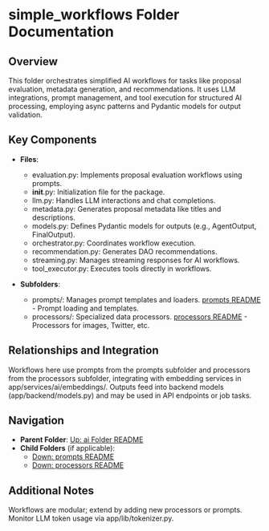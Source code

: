 # simple_workflows Folder Documentation

## Overview
This folder orchestrates simplified AI workflows for tasks like proposal evaluation, metadata generation, and recommendations. It uses LLM integrations, prompt management, and tool execution for structured AI processing, employing async patterns and Pydantic models for output validation.

## Key Components
- **Files**:
  - evaluation.py: Implements proposal evaluation workflows using prompts.
  - __init__.py: Initialization file for the package.
  - llm.py: Handles LLM interactions and chat completions.
  - metadata.py: Generates proposal metadata like titles and descriptions.
  - models.py: Defines Pydantic models for outputs (e.g., AgentOutput, FinalOutput).
  - orchestrator.py: Coordinates workflow execution.
  - recommendation.py: Generates DAO recommendations.
  - streaming.py: Manages streaming responses for AI workflows.
  - tool_executor.py: Executes tools directly in workflows.

- **Subfolders**:
  - prompts/: Manages prompt templates and loaders. [prompts README](./prompts/README.md) - Prompt loading and templates.
  - processors/: Specialized data processors. [processors README](./processors/README.md) - Processors for images, Twitter, etc.

## Relationships and Integration
Workflows here use prompts from the prompts subfolder and processors from the processors subfolder, integrating with embedding services in app/services/ai/embeddings/. Outputs feed into backend models (app/backend/models.py) and may be used in API endpoints or job tasks.

## Navigation
- **Parent Folder**: [Up: ai Folder README](../README.md)
- **Child Folders** (if applicable): 
  - [Down: prompts README](./prompts/README.md)
  - [Down: processors README](./processors/README.md)

## Additional Notes
Workflows are modular; extend by adding new processors or prompts. Monitor LLM token usage via app/lib/tokenizer.py.
